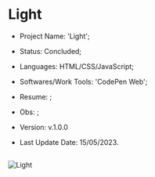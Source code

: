 # Light

- Project Name: 'Light';
- Status: Concluded;
- Languages: HTML/CSS/JavaScript;
- Softwares/Work Tools: 'CodePen Web';
- Resume: ;
- Obs: ;
- Version: v.1.0.0

- Last Update Date: 15/05/2023.

##
![Light](https://github.com/Rafa-KozAnd/CSharp_Projects/assets/70545003/25821ae0-538a-4fae-a636-ad86ee2a6d03)
